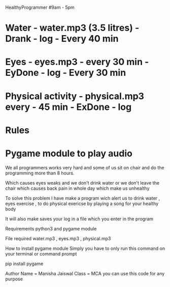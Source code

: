  HealthyProgrammer
#9am - 5pm
# Water - water.mp3 (3.5 litres) - Drank - log - Every 40 min
# Eyes - eyes.mp3 - every 30 min - EyDone - log - Every 30 min
# Physical activity - physical.mp3 every - 45 min - ExDone - log
# Rules
# Pygame module to play audio

We all programmers works very hard and some of us sit on chair and do the programming more than 8 hours.

Which causes eyes weaks and we don't drink water or we don't leave the chair which causes back pain in whole day which make us unhealthy

To solve this problem I have make a program wich alert us to drink water , eyes exercise , to do physical exericse by playing a song for your healthy body

It will also make saves your log in a file which you enter in the program

Requirements
python3 and pygame module

File required
water.mp3 , eyes.mp3 , physical.mp3

How to install pygame module
Simply you have to only run this command on your terminal or command prompt

pip install pygame

Author
Name = Manisha Jaiswal
Class = MCA
you can use this code for any purpose

